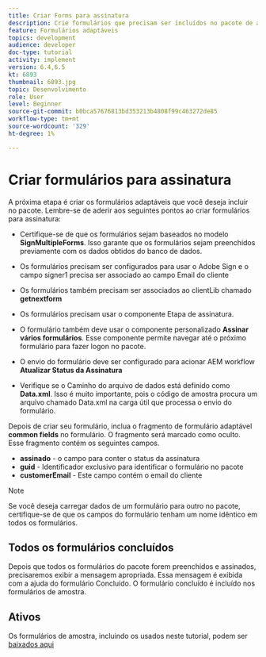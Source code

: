 ```yaml
---
title: Criar Forms para assinatura
description: Crie formulários que precisam ser incluídos no pacote de assinatura.
feature: Formulários adaptáveis
topics: development
audience: developer
doc-type: tutorial
activity: implement
version: 6.4,6.5
kt: 6893
thumbnail: 6893.jpg
topic: Desenvolvimento
role: User
level: Beginner
source-git-commit: b0bca57676813bd353213b4808f99c463272de85
workflow-type: tm+mt
source-wordcount: '329'
ht-degree: 1%

---
```



# Criar formulários para assinatura

A próxima etapa é criar os formulários adaptáveis que você deseja incluir no pacote. Lembre-se de aderir aos seguintes pontos ao criar formulários para assinatura:

* Certifique-se de que os formulários sejam baseados no modelo **SignMultipleForms**. Isso garante que os formulários sejam preenchidos previamente com os dados obtidos do banco de dados.

* Os formulários precisam ser configurados para usar o Adobe Sign e o campo signer1 precisa ser associado ao campo Email do cliente
* Os formulários também precisam ser associados ao clientLib chamado **getnextform**
* Os formulários precisam usar o componente Etapa de assinatura.
* O formulário também deve usar o componente personalizado **Assinar vários formulários**. Esse componente permite navegar até o próximo formulário para fazer logon no pacote.
* O envio do formulário deve ser configurado para acionar AEM workflow **Atualizar Status da Assinatura**
* Verifique se o Caminho do arquivo de dados está definido como **Data.xml**. Isso é muito importante, pois o código de amostra procura um arquivo chamado Data.xml na carga útil que processa o envio do formulário.

Depois de criar seu formulário, inclua o fragmento de formulário adaptável **common fields** no formulário. O fragmento será marcado como oculto. Esse fragmento contém os seguintes campos.

* **assinado**  - o campo para conter o status da assinatura
* **guid**  - Identificador exclusivo para identificar o formulário no pacote
* **customerEmail**  - Este campo contém o email do cliente



>[!NOTE]
>Se você deseja carregar dados de um formulário para outro no pacote, certifique-se de que os campos do formulário tenham um nome idêntico em todos os formulários.

## Todos os formulários concluídos

Depois que todos os formulários do pacote forem preenchidos e assinados, precisaremos exibir a mensagem apropriada. Essa mensagem é exibida com a ajuda do formulário Concluído. O formulário concluído é incluído nos formulários de amostra.

## Ativos

Os formulários de amostra, incluindo os usados neste tutorial, podem ser [baixados aqui](assets/forms-for-signing.zip)
